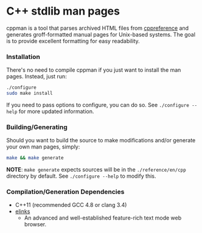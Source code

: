 C++ stdlib man pages
======
cppman is a tool that parses archived HTML files from [cppreference](http://cppreference.com) and generates groff-formatted manual pages for Unix-based systems. The goal is to provide excellent formatting for easy readability.

### Installation
There's no need to compile cppman if you just want to install the man pages. Instead, just run:
```bash
./configure
sudo make install 
```
If you need to pass options to configure, you can do so. See `./configure --help` for more updated information.

### Building/Generating
Should you want to build the source to make modifications and/or generate your own man pages, simply:
```bash
make && make generate
```
**NOTE**: `make generate` expects sources will be in the `./reference/en/cpp` directory by default. See `./configure --help` to modify this.

### Compilation/Generation Dependencies
* C++11 (recommended GCC 4.8 or clang 3.4)
* [elinks](http://www.elinks.cz)
    * An advanced and well-established feature-rich text mode web browser.
